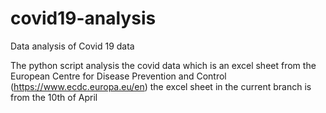 # covid19-analysis
Data analysis of Covid 19 data

The python script analysis the covid data which is an excel sheet from the European Centre for Disease Prevention and Control (https://www.ecdc.europa.eu/en) the excel sheet in the current branch is from the 10th of April

